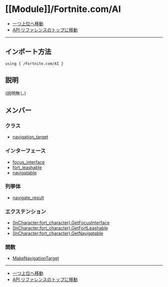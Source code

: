# [[Module]]/Fortnite.com/AI

- [一つ上位へ移動](../main.md)
- [API リファレンスのトップに移動](../../main.md)

---

## インポート方法

```verse
using { /Fortnite.com/AI }
```

## 説明

(説明無し)

## メンバー

### クラス

- [navigation_target](./C_navigation_target/main.md)

### インターフェース

- [focus_interface](./I_focus_interface/main.md)
- [fort_leashable](./I_fort_leashable/main.md)
- [navigatable](./I_navigatable/main.md)

### 列挙体

- [navigate_result](./EN_navigate_result/main.md)

### エクステンション

- [(InCharacter:fort_character).GetFocusInterface](./EX_-lpar-InCharacter-colon-fort_character-rpar-.GetFocusInterface/main.md)
- [(InCharacter:fort_character).GetFortLeashable](./EX_-lpar-InCharacter-colon-fort_character-rpar-.GetFortLeashable/main.md)
- [(InCharacter:fort_character).GetNavigatable](./EX_-lpar-InCharacter-colon-fort_character-rpar-.GetNavigatable/main.md)

### 関数

- [MakeNavigationTarget](./F_MakeNavigationTarget/main.md)

---

- [一つ上位へ移動](../main.md)
- [API リファレンスのトップに移動](../../main.md)

